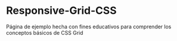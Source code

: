 # Responsive-Grid-CSS
Página de ejemplo hecha con fines educativos para comprender los conceptos básicos de CSS Grid
